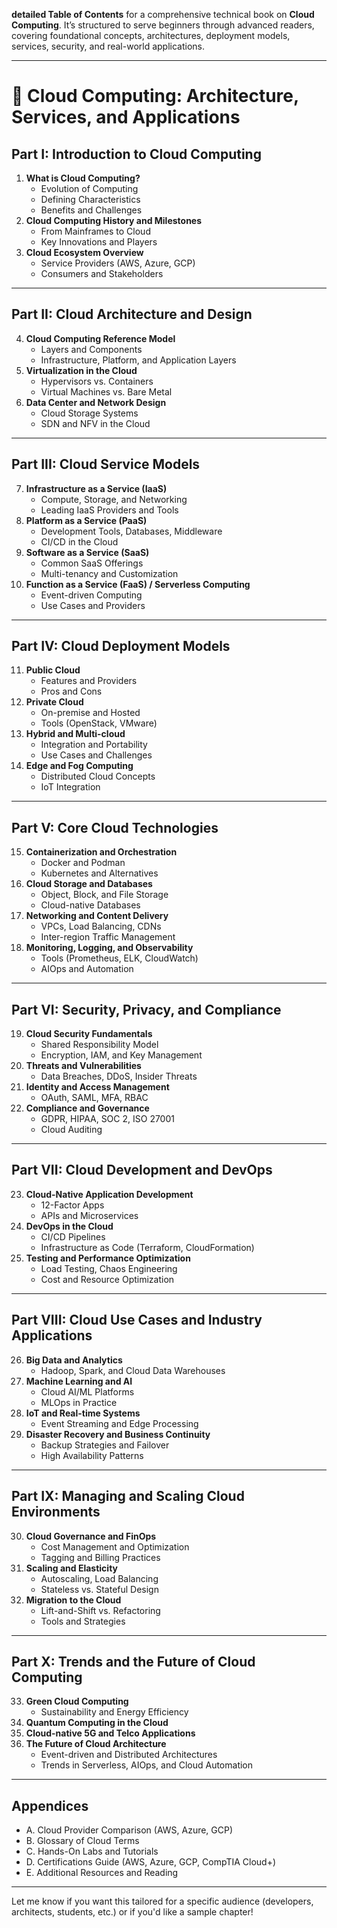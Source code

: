 **detailed Table of Contents** for a comprehensive technical book on **Cloud Computing**. It’s structured to serve beginners through advanced readers, covering foundational concepts, architectures, deployment models, services, security, and real-world applications.

---

# 📘 **Cloud Computing: Architecture, Services, and Applications**

## **Part I: Introduction to Cloud Computing**
1. **What is Cloud Computing?**
   - Evolution of Computing
   - Defining Characteristics
   - Benefits and Challenges
2. **Cloud Computing History and Milestones**
   - From Mainframes to Cloud
   - Key Innovations and Players
3. **Cloud Ecosystem Overview**
   - Service Providers (AWS, Azure, GCP)
   - Consumers and Stakeholders

---

## **Part II: Cloud Architecture and Design**
4. **Cloud Computing Reference Model**
   - Layers and Components
   - Infrastructure, Platform, and Application Layers
5. **Virtualization in the Cloud**
   - Hypervisors vs. Containers
   - Virtual Machines vs. Bare Metal
6. **Data Center and Network Design**
   - Cloud Storage Systems
   - SDN and NFV in the Cloud

---

## **Part III: Cloud Service Models**
7. **Infrastructure as a Service (IaaS)**
   - Compute, Storage, and Networking
   - Leading IaaS Providers and Tools
8. **Platform as a Service (PaaS)**
   - Development Tools, Databases, Middleware
   - CI/CD in the Cloud
9. **Software as a Service (SaaS)**
   - Common SaaS Offerings
   - Multi-tenancy and Customization
10. **Function as a Service (FaaS) / Serverless Computing**
    - Event-driven Computing
    - Use Cases and Providers

---

## **Part IV: Cloud Deployment Models**
11. **Public Cloud**
    - Features and Providers
    - Pros and Cons
12. **Private Cloud**
    - On-premise and Hosted
    - Tools (OpenStack, VMware)
13. **Hybrid and Multi-cloud**
    - Integration and Portability
    - Use Cases and Challenges
14. **Edge and Fog Computing**
    - Distributed Cloud Concepts
    - IoT Integration

---

## **Part V: Core Cloud Technologies**
15. **Containerization and Orchestration**
    - Docker and Podman
    - Kubernetes and Alternatives
16. **Cloud Storage and Databases**
    - Object, Block, and File Storage
    - Cloud-native Databases
17. **Networking and Content Delivery**
    - VPCs, Load Balancing, CDNs
    - Inter-region Traffic Management
18. **Monitoring, Logging, and Observability**
    - Tools (Prometheus, ELK, CloudWatch)
    - AIOps and Automation

---

## **Part VI: Security, Privacy, and Compliance**
19. **Cloud Security Fundamentals**
    - Shared Responsibility Model
    - Encryption, IAM, and Key Management
20. **Threats and Vulnerabilities**
    - Data Breaches, DDoS, Insider Threats
21. **Identity and Access Management**
    - OAuth, SAML, MFA, RBAC
22. **Compliance and Governance**
    - GDPR, HIPAA, SOC 2, ISO 27001
    - Cloud Auditing

---

## **Part VII: Cloud Development and DevOps**
23. **Cloud-Native Application Development**
    - 12-Factor Apps
    - APIs and Microservices
24. **DevOps in the Cloud**
    - CI/CD Pipelines
    - Infrastructure as Code (Terraform, CloudFormation)
25. **Testing and Performance Optimization**
    - Load Testing, Chaos Engineering
    - Cost and Resource Optimization

---

## **Part VIII: Cloud Use Cases and Industry Applications**
26. **Big Data and Analytics**
    - Hadoop, Spark, and Cloud Data Warehouses
27. **Machine Learning and AI**
    - Cloud AI/ML Platforms
    - MLOps in Practice
28. **IoT and Real-time Systems**
    - Event Streaming and Edge Processing
29. **Disaster Recovery and Business Continuity**
    - Backup Strategies and Failover
    - High Availability Patterns

---

## **Part IX: Managing and Scaling Cloud Environments**
30. **Cloud Governance and FinOps**
    - Cost Management and Optimization
    - Tagging and Billing Practices
31. **Scaling and Elasticity**
    - Autoscaling, Load Balancing
    - Stateless vs. Stateful Design
32. **Migration to the Cloud**
    - Lift-and-Shift vs. Refactoring
    - Tools and Strategies

---

## **Part X: Trends and the Future of Cloud Computing**
33. **Green Cloud Computing**
    - Sustainability and Energy Efficiency
34. **Quantum Computing in the Cloud**
35. **Cloud-native 5G and Telco Applications**
36. **The Future of Cloud Architecture**
    - Event-driven and Distributed Architectures
    - Trends in Serverless, AIOps, and Cloud Automation

---

## **Appendices**
- A. Cloud Provider Comparison (AWS, Azure, GCP)
- B. Glossary of Cloud Terms
- C. Hands-On Labs and Tutorials
- D. Certifications Guide (AWS, Azure, GCP, CompTIA Cloud+)
- E. Additional Resources and Reading

---

Let me know if you want this tailored for a specific audience (developers, architects, students, etc.) or if you'd like a sample chapter!
